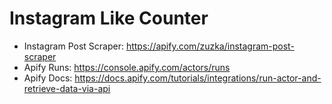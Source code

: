 # Instagram Like Counter

- Instagram Post Scraper: https://apify.com/zuzka/instagram-post-scraper
- Apify Runs: https://console.apify.com/actors/runs
- Apify Docs: https://docs.apify.com/tutorials/integrations/run-actor-and-retrieve-data-via-api
